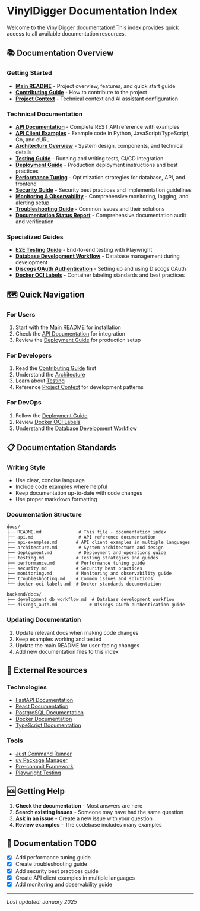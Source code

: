# VinylDigger Documentation Index

Welcome to the VinylDigger documentation! This index provides quick access to all available documentation resources.

## 📚 Documentation Overview

### Getting Started
- **[Main README](../README.md)** - Project overview, features, and quick start guide
- **[Contributing Guide](../CONTRIBUTING.md)** - How to contribute to the project
- **[Project Context](../CLAUDE.md)** - Technical context and AI assistant configuration

### Technical Documentation
- **[API Documentation](api.md)** - Complete REST API reference with examples
- **[API Client Examples](api-examples.md)** - Example code in Python, JavaScript/TypeScript, Go, and cURL
- **[Architecture Overview](architecture.md)** - System design, components, and technical details
- **[Testing Guide](testing.md)** - Running and writing tests, CI/CD integration
- **[Deployment Guide](deployment.md)** - Production deployment instructions and best practices
- **[Performance Tuning](performance.md)** - Optimization strategies for database, API, and frontend
- **[Security Guide](security.md)** - Security best practices and implementation guidelines
- **[Monitoring & Observability](monitoring.md)** - Comprehensive monitoring, logging, and alerting setup
- **[Troubleshooting Guide](troubleshooting.md)** - Common issues and their solutions
- **[Documentation Status Report](DOCUMENTATION_STATUS.md)** - Comprehensive documentation audit and verification

### Specialized Guides
- **[E2E Testing Guide](../frontend/tests/e2e/README.md)** - End-to-end testing with Playwright
- **[Database Development Workflow](../backend/docs/development_db_workflow.md)** - Database management during development
- **[Discogs OAuth Authentication](../backend/docs/discogs_auth.md)** - Setting up and using Discogs OAuth
- **[Docker OCI Labels](docker-oci-labels.md)** - Container labeling standards and best practices

## 🗺️ Quick Navigation

### For Users
1. Start with the [Main README](../README.md) for installation
2. Check the [API Documentation](api.md) for integration
3. Review the [Deployment Guide](deployment.md) for production setup

### For Developers
1. Read the [Contributing Guide](../CONTRIBUTING.md) first
2. Understand the [Architecture](architecture.md)
3. Learn about [Testing](testing.md)
4. Reference [Project Context](../CLAUDE.md) for development patterns

### For DevOps
1. Follow the [Deployment Guide](deployment.md)
2. Review [Docker OCI Labels](docker-oci-labels.md)
3. Understand the [Database Development Workflow](../backend/docs/development_db_workflow.md)

## 📋 Documentation Standards

### Writing Style
- Use clear, concise language
- Include code examples where helpful
- Keep documentation up-to-date with code changes
- Use proper markdown formatting

### Documentation Structure
```
docs/
├── README.md              # This file - documentation index
├── api.md                 # API reference documentation
├── api-examples.md       # API client examples in multiple languages
├── architecture.md        # System architecture and design
├── deployment.md          # Deployment and operations guide
├── testing.md            # Testing strategies and guides
├── performance.md        # Performance tuning guide
├── security.md           # Security best practices
├── monitoring.md         # Monitoring and observability guide
├── troubleshooting.md    # Common issues and solutions
└── docker-oci-labels.md  # Docker standards documentation

backend/docs/
├── development_db_workflow.md  # Database development workflow
└── discogs_auth.md            # Discogs OAuth authentication guide
```

### Updating Documentation
1. Update relevant docs when making code changes
2. Keep examples working and tested
3. Update the main README for user-facing changes
4. Add new documentation files to this index

## 🔗 External Resources

### Technologies
- [FastAPI Documentation](https://fastapi.tiangolo.com/)
- [React Documentation](https://react.dev/)
- [PostgreSQL Documentation](https://www.postgresql.org/docs/16/)
- [Docker Documentation](https://docs.docker.com/)
- [TypeScript Documentation](https://www.typescriptlang.org/docs/)

### Tools
- [Just Command Runner](https://github.com/casey/just)
- [uv Package Manager](https://github.com/astral-sh/uv)
- [Pre-commit Framework](https://pre-commit.com/)
- [Playwright Testing](https://playwright.dev/)

## 🆘 Getting Help

1. **Check the documentation** - Most answers are here
2. **Search existing issues** - Someone may have had the same question
3. **Ask in an issue** - Create a new issue with your question
4. **Review examples** - The codebase includes many examples

## 📝 Documentation TODO

- [x] Add performance tuning guide
- [x] Create troubleshooting guide
- [x] Add security best practices guide
- [x] Create API client examples in multiple languages
- [x] Add monitoring and observability guide

---

*Last updated: January 2025*
